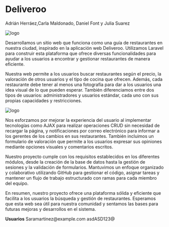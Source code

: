 # Deliveroo
<p>
    Adrián Herráez,Carla Maldonado, Daniel Font y Julia Suarez
</p>
    <img src="https://upload.wikimedia.org/wikipedia/commons/thumb/9/94/Deliveroo_Logo.svg/2560px-Deliveroo_Logo.svg.png" alt="logo">
</p>
<p>
    Desarrollamos un sitio web que funciona como una guía de restaurantes en nuestra ciudad, inspirado en la aplicación web Deliveroo. Utilizamos Laravel para construir esta plataforma que ofrece diversas funcionalidades para ayudar a los usuarios a encontrar y gestionar restaurantes de manera eficiente.
</p>
<p>
    Nuestra web permite a los usuarios buscar restaurantes según el precio, la valoración de otros usuarios y el tipo de cocina que ofrecen. Además, cada restaurante debe tener al menos una fotografía para dar a los usuarios una idea visual de lo que pueden esperar. También diferenciamos entre dos tipos de usuarios: administradores y usuarios estándar, cada uno con sus propias capacidades y restricciones.
</p>
    <img src="https://sitedown.co.uk/static/screenshots/deliveroo.co.uk-screenshot.png" alt="logo">

<p>
    Nos esforzamos por mejorar la experiencia del usuario al implementar tecnologías como AJAX para realizar operaciones CRUD sin necesidad de recargar la página, y notificaciones por correo electrónico para informar a los gerentes de los cambios en sus restaurantes. También incluimos un formulario de valoración que permite a los usuarios expresar sus opiniones mediante opciones visuales y comentarios escritos.
</p>
<p>
    Nuestro proyecto cumple con los requisitos establecidos en los diferentes módulos, desde la creación de la base de datos hasta la gestión de sesiones y la validación de formularios. Mantuvimos un enfoque organizado y colaborativo utilizando GitHub para gestionar el código, asignar tareas y mantener un flujo de trabajo estructurado con ramas para cada miembro del equipo.
</p>
<p>
    En resumen, nuestro proyecto ofrece una plataforma sólida y eficiente que facilita a los usuarios la búsqueda y gestión de restaurantes. Esperamos que esta web sea útil para nuestra comunidad y sentamos las bases para futuras mejoras y desarrollos en el sistema.
</p>

<p>
    <strong>Usuarios</strong>
    Saramartinez@example.com
    asdASD123@
</p>
